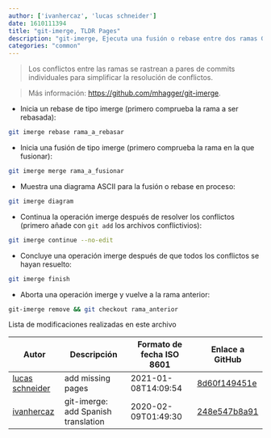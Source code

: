 ```yaml
---
author: ['ivanhercaz', 'lucas schneider']
date: 1610111394
title: "git-imerge, TLDR Pages"
description: "git-imerge, Ejecuta una fusión o rebase entre dos ramas Git incrementalmente."
categories: "common"
---
```

> Los conflictos entre las ramas se rastrean a pares de commits individuales para simplificar la resolución de conflictos.

> Más información: <https://github.com/mhagger/git-imerge>.

- Inicia un rebase de tipo imerge (primero comprueba la rama a ser rebasada):

```bash
git imerge rebase rama_a_rebasar
```

- Inicia una fusión de tipo imerge (primero comprueba la rama en la que fusionar):

```bash
git imerge merge rama_a_fusionar
```

- Muestra una diagrama ASCII para la fusión o rebase en proceso:

```bash
git imerge diagram
```

- Continua la operación imerge después de resolver los conflictos (primero añade con `git add` los archivos conflictivios):

```bash
git imerge continue --no-edit
```

- Concluye una operación imerge después de que todos los conflictos se hayan resuelto:

```bash
git imerge finish
```

- Aborta una operación imerge y vuelve a la rama anterior:

```bash
git-imerge remove && git checkout rama_anterior
```
Lista de modificaciones realizadas en este archivo


Autor | Descripción | Formato de fecha ISO 8601 | Enlace a GitHub
------|-----|-----|-----
[lucas schneider](mailto:casdpa@gmail.com) | add missing pages | 2021-01-08T14:09:54 | [8d60f149451e](https://github.com/tldr-pages/tldr/commit/8d60f149451ebfc54332af0c2678732cc324d4e4)
[ivanhercaz](mailto:ivan@ivanhercaz.com) | git-imerge: add Spanish translation | 2020-02-09T01:49:30 | [248e547b8a91](https://github.com/tldr-pages/tldr/commit/248e547b8a9129752357896f21dda240bf7ebb33)

